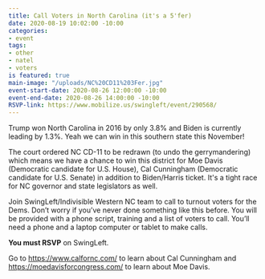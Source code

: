 ```yaml
---
title: Call Voters in North Carolina (it's a 5'fer)
date: 2020-08-19 10:02:00 -10:00
categories:
- event
tags:
- other
- natel
- voters
is featured: true
main-image: "/uploads/NC%20CD11%203Fer.jpg"
event-start-date: 2020-08-26 12:00:00 -10:00
event-end-date: 2020-08-26 14:00:00 -10:00
RSVP-link: https://www.mobilize.us/swingleft/event/290568/
---
```


Trump won North Carolina in 2016 by only 3.8% and Biden is currently leading by 1.3%.  Yeah we can win in this southern state this November!

The court ordered NC CD-11 to be redrawn (to undo the gerrymandering) which means we have a chance to win this district for Moe Davis (Democratic candidate for U.S. House), Cal Cunningham (Democratic candidate for U.S. Senate) in addition to Biden/Harris ticket.  It's a tight race for NC governor and state legislators as well.  

Join SwingLeft/Indivisible Western NC team to call to turnout voters for the Dems.  Don’t worry if you’ve never done something like this before. You will be provided with a phone script, training and a list of voters to call. You’ll need a phone and a laptop computer or tablet to make calls.

**You must RSVP** on SwingLeft.

Go to https://www.calfornc.com/ to learn about Cal Cunningham and https://moedavisforcongress.com/ to learn about Moe Davis.